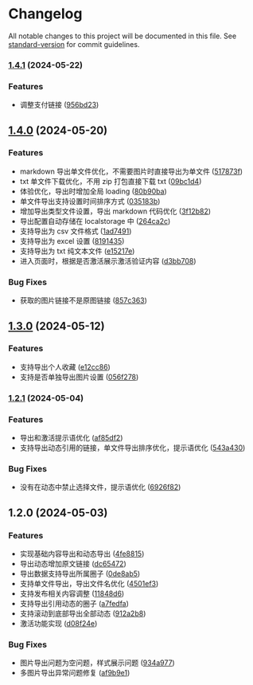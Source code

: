 # Changelog

All notable changes to this project will be documented in this file. See [standard-version](https://github.com/conventional-changelog/standard-version) for commit guidelines.

### [1.4.1](https://github.com/wujieli0207/jike-export-extension/compare/v1.3.0...v1.4.1) (2024-05-22)

### Features

- 调整支付链接 ([956bd23](https://github.com/wujieli0207/jike-export-extension/commit/956bd23f9007145d21a16b5d688a0b4d75bb78f2))

## [1.4.0](https://github.com/wujieli0207/jike-export-extension/compare/v1.3.0...v1.4.0) (2024-05-20)

### Features

- markdown 导出单文件优化，不需要图片时直接导出为单文件 ([517873f](https://github.com/wujieli0207/jike-export-extension/commit/517873fdc03bb779a986cff0223d19580383db4d))
- txt 单文件下载优化，不用 zip 打包直接下载 txt ([09bc1d4](https://github.com/wujieli0207/jike-export-extension/commit/09bc1d46c73d34f9deb94a2c2f65a8ea5024da8f))
- 体验优化，导出时增加全局 loading ([80b90ba](https://github.com/wujieli0207/jike-export-extension/commit/80b90baf6129e92f266217cf90b1aa947af3a3d0))
- 单文件导出支持设置时间排序方式 ([035183b](https://github.com/wujieli0207/jike-export-extension/commit/035183bbb31be3700efee784ee941ea3595d21bc))
- 增加导出类型文件设置，导出 markdown 代码优化 ([3f12b82](https://github.com/wujieli0207/jike-export-extension/commit/3f12b82bf85a0bacd7655ddb5eb692b076716eb7))
- 导出配置自动存储在 localstorage 中 ([264ca2c](https://github.com/wujieli0207/jike-export-extension/commit/264ca2c9044b4c656267474088248489dd5b7257))
- 支持导出为 csv 文件格式 ([1ad7491](https://github.com/wujieli0207/jike-export-extension/commit/1ad74917a921d813ff0ebb284d58566fc0398121))
- 支持导出为 excel 设置 ([8191435](https://github.com/wujieli0207/jike-export-extension/commit/81914352e0cc508017f1287b7a917f4ba89ff092))
- 支持导出为 txt 纯文本文件 ([e15217e](https://github.com/wujieli0207/jike-export-extension/commit/e15217ef18c0cdeb85f81cf95a19b6efec75c1f6))
- 进入页面时，根据是否激活展示激活验证内容 ([d3bb708](https://github.com/wujieli0207/jike-export-extension/commit/d3bb708e167f21f19e89fcb185a06b05e132c96d))

### Bug Fixes

- 获取的图片链接不是原图链接 ([857c363](https://github.com/wujieli0207/jike-export-extension/commit/857c363e3e009c9abd69d78cb24a3748274cc760))

## [1.3.0](https://github.com/wujieli0207/jike-export-extension/compare/v1.2.1...v1.3.0) (2024-05-12)

### Features

- 支持导出个人收藏 ([e12cc86](https://github.com/wujieli0207/jike-export-extension/commit/e12cc86646bf2026ac5955392dfaafcd92855642))
- 支持是否单独导出图片设置 ([056f278](https://github.com/wujieli0207/jike-export-extension/commit/056f27880a66c4fc1156b8d4e9998b69ecc118fd))

### [1.2.1](https://github.com/wujieli0207/jike-export-extension/compare/v1.2.0...v1.2.1) (2024-05-04)

### Features

- 导出和激活提示语优化 ([af85df2](https://github.com/wujieli0207/jike-export-extension/commit/af85df2c703e149e1ed9ca88cf228457cd834be2))
- 支持导出动态引用的链接，单文件导出排序优化，提示语优化 ([543a430](https://github.com/wujieli0207/jike-export-extension/commit/543a430372eb7aab11d77a3df657e8363b344ff4))

### Bug Fixes

- 没有在动态中禁止选择文件，提示语优化 ([6926f82](https://github.com/wujieli0207/jike-export-extension/commit/6926f82818807797e997a2d3f665d80288150bed))

## 1.2.0 (2024-05-03)

### Features

- 实现基础内容导出和动态导出 ([4fe8815](https://github.com/wujieli0207/jike-export-extension/commit/4fe881566bd34646fed19727361df96f77d61eb0))
- 导出动态增加原文链接 ([dc65472](https://github.com/wujieli0207/jike-export-extension/commit/dc654726a1753d8ba1179c36eb8c9a6a35c4c464))
- 导出数据支持导出所属圈子 ([0de8ab5](https://github.com/wujieli0207/jike-export-extension/commit/0de8ab55047f5317a31e48d0470b95b5674277aa))
- 支持单文件导出，导出文件名优化 ([4501ef3](https://github.com/wujieli0207/jike-export-extension/commit/4501ef36301dbeb28da0976fdc0212936ccf950f))
- 支持发布相关内容调整 ([11848d6](https://github.com/wujieli0207/jike-export-extension/commit/11848d611e218fffe0157fd2f20650975ace3ab6))
- 支持导出引用动态的圈子 ([a7fedfa](https://github.com/wujieli0207/jike-export-extension/commit/a7fedfa2f6c56edf4cfa9d62c66f1c10a4284831))
- 支持滚动到底部导出全部动态 ([912a2b8](https://github.com/wujieli0207/jike-export-extension/commit/912a2b81556b829610f69c87064c5fa584cd8b23))
- 激活功能实现 ([d08f24e](https://github.com/wujieli0207/jike-export-extension/commit/d08f24ebb573aecbbdac43415de435515fafdd42))

### Bug Fixes

- 图片导出问题为空问题，样式展示问题 ([934a977](https://github.com/wujieli0207/jike-export-extension/commit/934a9771f84a57c376a1b0b693535cc5380f447e))
- 多图片导出异常问题修复 ([af9b9e1](https://github.com/wujieli0207/jike-export-extension/commit/af9b9e1d90950e912988dc3eef38b0f81a10241c))

